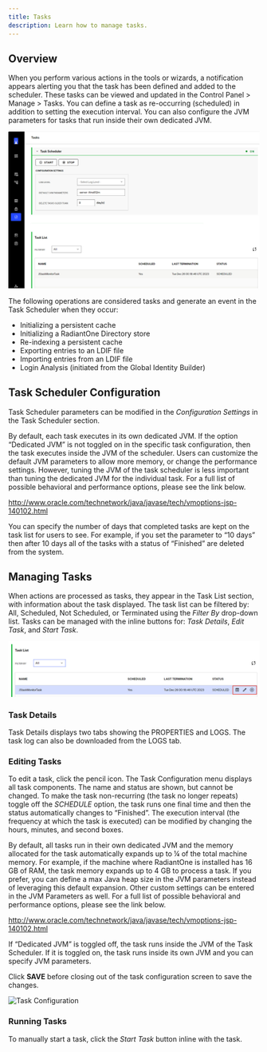 ```yaml
---
title: Tasks
description: Learn how to manage tasks.
---
```


## Overview

When you perform various actions in the tools or wizards, a notification appears alerting you that the task has been defined and added to the scheduler. These tasks can be viewed and updated in the Control Panel > Manage > Tasks. You can define a task as re-occurring (scheduled) in addition to setting the execution interval. You can also configure the JVM parameters for tasks that run inside their own dedicated JVM.

![Managing Tasks](../Media/tasks.jpg)
 
The following operations are considered tasks and generate an event in the Task Scheduler when they occur: 
-	Initializing a persistent cache 
-	Initializing a RadiantOne Directory store 
-	Re-indexing a persistent cache
-	Exporting entries to an LDIF file
-	Importing entries from an LDIF file
-	Login Analysis (initiated from the Global Identity Builder)

## Task Scheduler Configuration

Task Scheduler parameters can be modified in the *Configuration Settings* in the Task Scheduler section. 

By default, each task executes in its own dedicated JVM. If the option “Dedicated JVM” is not toggled on in the specific task configuration, then the task executes inside the JVM of the scheduler. Users can customize the default JVM parameters to allow more memory, or change the performance settings. However, tuning the JVM of the task scheduler is less important than tuning the dedicated JVM for the individual task. For a full list of possible behavioral and performance options, please see the link below.

http://www.oracle.com/technetwork/java/javase/tech/vmoptions-jsp-140102.html

You can specify the number of days that completed tasks are kept on the task list for users to see. For example, if you set the parameter to “10 days” then after 10 days all of the tasks with a status of “Finished” are deleted from the system. 

## Managing Tasks 

When actions are processed as tasks, they appear in the Task List section, with information about the task displayed. The task list can be filtered by: All, Scheduled, Not Scheduled, or Terminated using the *Filter By* drop-down list. 
Tasks can be managed with the inline buttons for: *Task Details*, *Edit Task*, and *Start Task*. 

![Sample Task List](../Media/task-list.jpg)
 
### Task Details

Task Details displays two tabs showing the PROPERTIES and LOGS. The task log can also be downloaded from the LOGS tab.

### Editing Tasks

To edit a task, click the pencil icon. The Task Configuration menu displays all task components. The name and status are shown, but cannot be changed. To make the task non-recurring (the task no longer repeats) toggle off the *SCHEDULE* option, the task runs one final time and then the status automatically changes to “Finished”. The execution interval (the frequency at which the task is executed) can be modified by changing the hours, minutes, and second boxes.

By default, all tasks run in their own dedicated JVM and the memory allocated for the task automatically expands up to ¼ of the total machine memory. For example, if the machine where RadiantOne is installed has 16 GB of RAM, the task memory expands up to 4 GB to process a task. If you prefer, you can define a max Java heap size in the JVM parameters instead of leveraging this default expansion. Other custom settings can be entered in the JVM Parameters as well. For a full list of possible behavioral and performance options, please see the link below.

http://www.oracle.com/technetwork/java/javase/tech/vmoptions-jsp-140102.html

If “Dedicated JVM” is toggled off, the task runs inside the JVM of the Task Scheduler. If it is toggled on, the task runs inside its own JVM and you can specify JVM parameters.

Click **SAVE** before closing out of the task configuration screen to save the changes.

![Task Configuration](/Media/tasks-config.jpg)

### Running Tasks

To manually start a task, click the *Start Task* button inline with the task.
